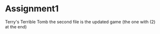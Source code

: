 # Assignment1
Terry's Terrible Tomb
the second file is the updated game (the one with (2) at the end)
